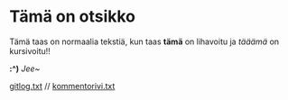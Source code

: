 # Tämä on otsikko

Tämä taas on normaalia tekstiä, kun taas **tämä** on lihavoitu
ja *tääämä* on kursivoitu!!

**:^)** *Jee~*

[gitlog.txt](laskarit/viikko1/gitlog.txt) //
[kommentorivi.txt](laskarit/viikko1/kommentorivi.txt)
